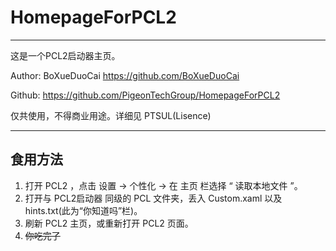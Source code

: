 # HomepageForPCL2

---

这是一个PCL2启动器主页。

Author: BoXueDuoCai https://github.com/BoXueDuoCai

Github: https://github.com/PigeonTechGroup/HomepageForPCL2

仅共使用，不得商业用途。详细见 PTSUL(Lisence)

---

## 食用方法

1. 打开 PCL2 ，点击 设置 -> 个性化 -> 在 主页 栏选择 “ 读取本地文件 ”。
2. 打开与 PCL2启动器 同级的 PCL 文件夹，丢入 Custom.xaml 以及 hints.txt(此为“你知道吗”栏)。
3. 刷新 PCL2 主页，或重新打开 PCL2 页面。
4. ~~你吃完了~~
